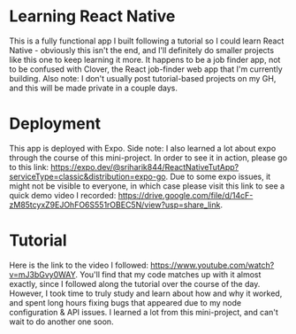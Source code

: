 # Learning React Native
This is a fully functional app I built following a tutorial so I could learn React Native - obviously this isn't the end, and I'll definitely do smaller projects like this one to keep learning it more. It happens to be a job finder app, not to be confused with Clover, the React job-finder web app that I'm currently building. Also note: I don't usually post tutorial-based projects on my GH, and this will be made private in a couple days. 
# Deployment
This app is deployed with Expo. Side note: I also learned a lot about expo through the course of this mini-project. In order to see it in action, please go to this link: https://expo.dev/@sriharik844/ReactNativeTutApp?serviceType=classic&distribution=expo-go. Due to some expo issues, it might not be visible to everyone, in which case please visit this link to see a quick demo video I recorded: https://drive.google.com/file/d/14cF-zM85tcyxZ9EJOhFO6S551rOBEC5N/view?usp=share_link.
# Tutorial
Here is the link to the video I followed: https://www.youtube.com/watch?v=mJ3bGvy0WAY. You'll find that my code matches up with it almost exactly, since I followed along the tutorial over the course of the day. However, I took time to truly study and learn about how and why it worked, and spent long hours fixing bugs that appeared due to my node configuration & API issues. I learned a lot from this mini-project, and can't wait to do another one soon.
